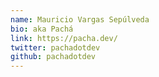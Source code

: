 ```yaml
---
name: Mauricio Vargas Sepúlveda
bio: aka Pachá 
link: https://pacha.dev/
twitter: pachadotdev
github: pachadotdev
---
```

